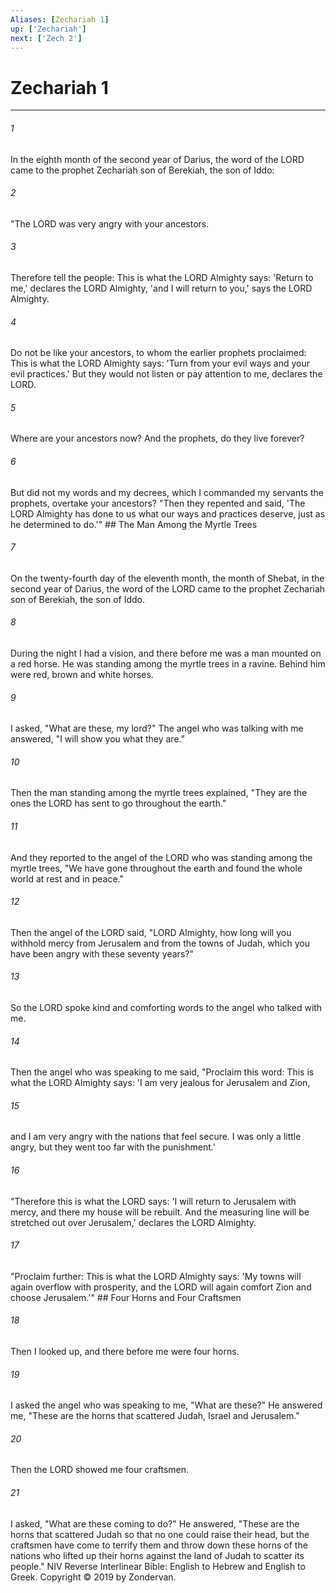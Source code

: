 ```yaml
---
Aliases: [Zechariah 1]
up: ['Zechariah']
next: ['Zech 2']
---
```

# Zechariah 1

***


###### 1 
In the eighth month of the second year of Darius, the word of the LORD came to the prophet Zechariah son of Berekiah, the son of Iddo: 

###### 2 
"The LORD was very angry with your ancestors. 

###### 3 
Therefore tell the people: This is what the LORD Almighty says: 'Return to me,' declares the LORD Almighty, 'and I will return to you,' says the LORD Almighty. 

###### 4 
Do not be like your ancestors, to whom the earlier prophets proclaimed: This is what the LORD Almighty says: 'Turn from your evil ways and your evil practices.' But they would not listen or pay attention to me, declares the LORD. 

###### 5 
Where are your ancestors now? And the prophets, do they live forever? 

###### 6 
But did not my words and my decrees, which I commanded my servants the prophets, overtake your ancestors? "Then they repented and said, 'The LORD Almighty has done to us what our ways and practices deserve, just as he determined to do.'" ## The Man Among the Myrtle Trees 

###### 7 
On the twenty-fourth day of the eleventh month, the month of Shebat, in the second year of Darius, the word of the LORD came to the prophet Zechariah son of Berekiah, the son of Iddo. 

###### 8 
During the night I had a vision, and there before me was a man mounted on a red horse. He was standing among the myrtle trees in a ravine. Behind him were red, brown and white horses. 

###### 9 
I asked, "What are these, my lord?" The angel who was talking with me answered, "I will show you what they are." 

###### 10 
Then the man standing among the myrtle trees explained, "They are the ones the LORD has sent to go throughout the earth." 

###### 11 
And they reported to the angel of the LORD who was standing among the myrtle trees, "We have gone throughout the earth and found the whole world at rest and in peace." 

###### 12 
Then the angel of the LORD said, "LORD Almighty, how long will you withhold mercy from Jerusalem and from the towns of Judah, which you have been angry with these seventy years?" 

###### 13 
So the LORD spoke kind and comforting words to the angel who talked with me. 

###### 14 
Then the angel who was speaking to me said, "Proclaim this word: This is what the LORD Almighty says: 'I am very jealous for Jerusalem and Zion, 

###### 15 
and I am very angry with the nations that feel secure. I was only a little angry, but they went too far with the punishment.' 

###### 16 
"Therefore this is what the LORD says: 'I will return to Jerusalem with mercy, and there my house will be rebuilt. And the measuring line will be stretched out over Jerusalem,' declares the LORD Almighty. 

###### 17 
"Proclaim further: This is what the LORD Almighty says: 'My towns will again overflow with prosperity, and the LORD will again comfort Zion and choose Jerusalem.'" ## Four Horns and Four Craftsmen 

###### 18 
Then I looked up, and there before me were four horns. 

###### 19 
I asked the angel who was speaking to me, "What are these?" He answered me, "These are the horns that scattered Judah, Israel and Jerusalem." 

###### 20 
Then the LORD showed me four craftsmen. 

###### 21 
I asked, "What are these coming to do?" He answered, "These are the horns that scattered Judah so that no one could raise their head, but the craftsmen have come to terrify them and throw down these horns of the nations who lifted up their horns against the land of Judah to scatter its people." NIV Reverse Interlinear Bible: English to Hebrew and English to Greek. Copyright © 2019 by Zondervan.
